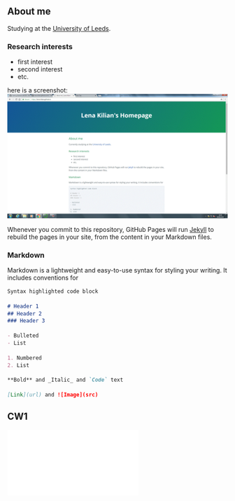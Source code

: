 ## About me

Studying at the [University of Leeds](https://www.leeds.ac.uk).

### Research interests

- first interest
- second interest
- etc. 

here is a screenshot:
![Screenshot](Untitled.gif)

Whenever you commit to this repository, GitHub Pages will run [Jekyll](https://jekyllrb.com/) to rebuild the pages in your site, from the content in your Markdown files.

### Markdown

Markdown is a lightweight and easy-to-use syntax for styling your writing. It includes conventions for

```markdown
Syntax highlighted code block

# Header 1
## Header 2
### Header 3

- Bulleted
- List

1. Numbered
2. List

**Bold** and _Italic_ and `Code` text

[Link](url) and ![Image](src)
```

## CW1 
![Link to Python Code](GEOG5995M_CW1/original_animation.py)




